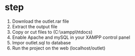 # step
1. Download the outlet.rar file
2. Extract the output file
3. Copy or cut files to (C:\xampp\htdocs)
4. Enable Apache and mySQL in your XAMPP control panel
5. Impor outlet.sql to database
6. Run the project on the web (localhost/outlet)
